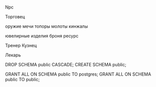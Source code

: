 Npc

Торговец

оружие
мечи
топоры
молоты
кинжалы

ювелирные изделия
броня
ресурс

Тренер
Кузнец

Лекарь

DROP SCHEMA public CASCADE;
CREATE SCHEMA public;

GRANT ALL ON SCHEMA public TO postgres;
GRANT ALL ON SCHEMA public TO public;